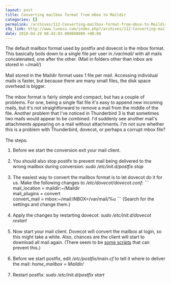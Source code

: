 ```yaml
---
layout: post
title: Converting mailbox format from mbox to Maildir
categories: []
permalink: /archives/112-Converting-mailbox-format-from-mbox-to-Maildir.html
s9y_link: http://www.lunesu.com/index.php?/archives/112-Converting-mailbox-format-from-mbox-to-Maildir.html
date: 2010-04-29 08:43:03.000000000 +08:00
---
```

The default mailbox format used by postfix and dovecot is the mbox format. This basically boils down to a single file per user in <em>/var/mail/</em> with all mails concatenated, one after the other. (Mail in folders other than inbox are stored in ~/mail/)<br />
<br />
Mail stored in the Maildir format uses 1 file per mail. Accessing individual mails is faster, but because there are many small files, the disk space overhead is bigger.<br />
<br />
The mbox format is fairly simple and compact, but has a couple of problems. For one, being a single flat file it's easy to append new incoming mails, but it's not straightforward to remove a mail from the middle of the file. Another problem that I've noticed in Thunderbird 3 is that sometimes two mails would appear to be combined. I'd suddenly see another mail's attachments appearing on a mail without attachments. I'm not sure whether this is a problem with Thunderbird, dovecot, or perhaps a corrupt mbox file?<br />
<br />
The steps:<br />
<ol><li/>Before we start the conversion exit your mail client. <br />
<br />
<li/>You should also stop postifx to prevent mail being delivered to the wrong mailbox during conversion: <em>sudo /etc/init.d/postfix stop</em><br />
<br />
<li/>The easiest way to convert the mailbox format is to let dovecot do it for us. Make the following changes to <em>/etc/dovecot/dovecot.conf</em>:
```
mail_location = maildir:~/Maildir<br />
mail_plugins = convert<br />
convert_mail = mbox:~/mail:INBOX=/var/mail/%u
```
(Search for the settings and change them.)<br />
<br />
<li/>Apply the changes by restarting dovecot: <em>sudo /etc/init.d/dovecot restart</em><br />
<br />
<li/>Now start your mail client. Dovecot will convert the mailbox at login, so this might take a while. Also, chances are the client will start to download all mail again. (There seem to be <a href="http://wiki.dovecot.org/Migration/MailFormat" title="Converting dovecot mail storage format">some scripts</a> that can prevent this.)<br />
<br />
<li/>Before we start postfix, edit <em>/etc/postfix/main.cf</em> to tell it where to deliver the mail: <em>home_mailbox = Maildir/</em><br />
<br />
<li/>Restart postfix: <em> sudo /etc/init.d/postfix start</em></ol>
